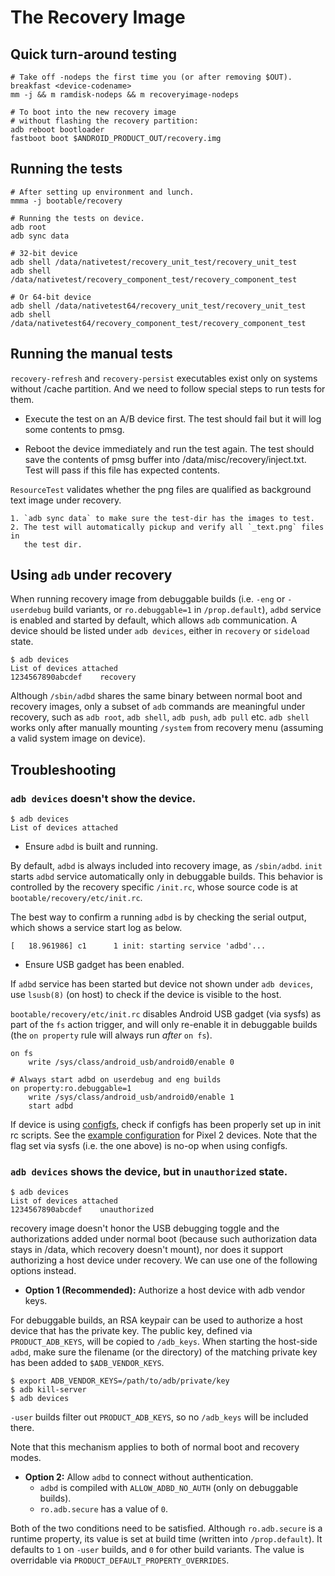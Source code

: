 The Recovery Image
==================

Quick turn-around testing
-------------------------

    # Take off -nodeps the first time you (or after removing $OUT).
    breakfast <device-codename>
    mm -j && m ramdisk-nodeps && m recoveryimage-nodeps

    # To boot into the new recovery image
    # without flashing the recovery partition:
    adb reboot bootloader
    fastboot boot $ANDROID_PRODUCT_OUT/recovery.img

Running the tests
-----------------
    # After setting up environment and lunch.
    mmma -j bootable/recovery

    # Running the tests on device.
    adb root
    adb sync data

    # 32-bit device
    adb shell /data/nativetest/recovery_unit_test/recovery_unit_test
    adb shell /data/nativetest/recovery_component_test/recovery_component_test

    # Or 64-bit device
    adb shell /data/nativetest64/recovery_unit_test/recovery_unit_test
    adb shell /data/nativetest64/recovery_component_test/recovery_component_test

Running the manual tests
------------------------

`recovery-refresh` and `recovery-persist` executables exist only on systems without
/cache partition. And we need to follow special steps to run tests for them.

- Execute the test on an A/B device first. The test should fail but it will log
  some contents to pmsg.

- Reboot the device immediately and run the test again. The test should save the
  contents of pmsg buffer into /data/misc/recovery/inject.txt. Test will pass if
  this file has expected contents.

`ResourceTest` validates whether the png files are qualified as background text
image under recovery.

    1. `adb sync data` to make sure the test-dir has the images to test.
    2. The test will automatically pickup and verify all `_text.png` files in
       the test dir.

Using `adb` under recovery
--------------------------

When running recovery image from debuggable builds (i.e. `-eng` or `-userdebug` build variants, or
`ro.debuggable=1` in `/prop.default`), `adbd` service is enabled and started by default, which
allows `adb` communication. A device should be listed under `adb devices`, either in `recovery` or
`sideload` state.

    $ adb devices
    List of devices attached
    1234567890abcdef    recovery

Although `/sbin/adbd` shares the same binary between normal boot and recovery images, only a subset
of `adb` commands are meaningful under recovery, such as `adb root`, `adb shell`, `adb push`, `adb
pull` etc. `adb shell` works only after manually mounting `/system` from recovery menu (assuming a
valid system image on device).

## Troubleshooting

### `adb devices` doesn't show the device.

    $ adb devices
    List of devices attached

 * Ensure `adbd` is built and running.

By default, `adbd` is always included into recovery image, as `/sbin/adbd`. `init` starts `adbd`
service automatically only in debuggable builds. This behavior is controlled by the recovery
specific `/init.rc`, whose source code is at `bootable/recovery/etc/init.rc`.

The best way to confirm a running `adbd` is by checking the serial output, which shows a service
start log as below.

    [   18.961986] c1      1 init: starting service 'adbd'...

 * Ensure USB gadget has been enabled.

If `adbd` service has been started but device not shown under `adb devices`, use `lsusb(8)` (on
host) to check if the device is visible to the host.

`bootable/recovery/etc/init.rc` disables Android USB gadget (via sysfs) as part of the `fs` action
trigger, and will only re-enable it in debuggable builds (the `on property` rule will always run
_after_ `on fs`).

    on fs
        write /sys/class/android_usb/android0/enable 0

    # Always start adbd on userdebug and eng builds
    on property:ro.debuggable=1
        write /sys/class/android_usb/android0/enable 1
        start adbd

If device is using [configfs](https://www.kernel.org/doc/Documentation/usb/gadget_configfs.txt),
check if configfs has been properly set up in init rc scripts. See the [example
configuration](https://android.googlesource.com/device/google/wahoo/+/master/init.recovery.hardware.rc)
for Pixel 2 devices. Note that the flag set via sysfs (i.e. the one above) is no-op when using
configfs.

### `adb devices` shows the device, but in `unauthorized` state.

    $ adb devices
    List of devices attached
    1234567890abcdef    unauthorized

recovery image doesn't honor the USB debugging toggle and the authorizations added under normal boot
(because such authorization data stays in /data, which recovery doesn't mount), nor does it support
authorizing a host device under recovery. We can use one of the following options instead.

 * **Option 1 (Recommended):** Authorize a host device with adb vendor keys.

For debuggable builds, an RSA keypair can be used to authorize a host device that has the private
key. The public key, defined via `PRODUCT_ADB_KEYS`, will be copied to `/adb_keys`. When starting
the host-side `adbd`, make sure the filename (or the directory) of the matching private key has been
added to `$ADB_VENDOR_KEYS`.

    $ export ADB_VENDOR_KEYS=/path/to/adb/private/key
    $ adb kill-server
    $ adb devices

`-user` builds filter out `PRODUCT_ADB_KEYS`, so no `/adb_keys` will be included there.

Note that this mechanism applies to both of normal boot and recovery modes.

 * **Option 2:** Allow `adbd` to connect without authentication.
   * `adbd` is compiled with `ALLOW_ADBD_NO_AUTH` (only on debuggable builds).
   * `ro.adb.secure` has a value of `0`.

Both of the two conditions need to be satisfied. Although `ro.adb.secure` is a runtime property, its
value is set at build time (written into `/prop.default`). It defaults to `1` on `-user` builds, and
`0` for other build variants. The value is overridable via `PRODUCT_DEFAULT_PROPERTY_OVERRIDES`.

